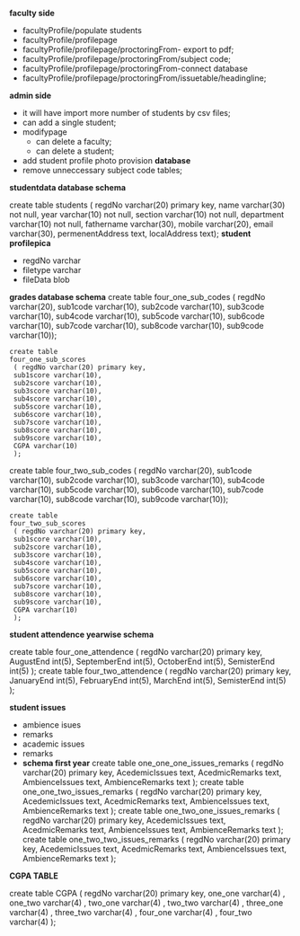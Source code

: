  **faculty side**
- facultyProfile/populate students
- facultyProfile/profilepage
- facultyProfile/profilepage/proctoringFrom- export to pdf;
- facultyProfile/profilepage/proctoringFrom/subject code;
- facultyProfile/profilepage/proctoringFrom-connect database
- facultyProfile/profilepage/proctoringFrom/issuetable/headingline;


**admin side**
   - it will have import more number of students by csv files;
   - can add a single student;
- modifypage
  - can delete a faculty;
  - can delete a student;
-  add student profile photo provision
**database**
- remove unneccessary subject code tables; 






**studentdata database schema**

   create table students
     (
     regdNo varchar(20) primary key,
     name varchar(30) not null,
     year varchar(10) not null,
     section varchar(10) not null,
     department varchar(10) not null,
     fathername varchar(30),
     mobile varchar(20),
     email varchar(30),
     permenentAddress text,
     localAddress text);
**student profilepica**
 - regdNo varchar
 - filetype varchar
 - fileData blob

**grades database schema**
create table
    four_one_sub_codes
    ( regdNo varchar(20),
    sub1code varchar(10),
    sub2code varchar(10),
    sub3code varchar(10),
    sub4code varchar(10),
    sub5code varchar(10),
    sub6code varchar(10),
    sub7code varchar(10),
    sub8code varchar(10),
    sub9code varchar(10));


    create table
    four_one_sub_scores
     ( regdNo varchar(20) primary key,
     sub1score varchar(10),
     sub2score varchar(10),
     sub3score varchar(10),
     sub4score varchar(10),
     sub5score varchar(10),
     sub6score varchar(10),
     sub7score varchar(10),
     sub8score varchar(10),
     sub9score varchar(10),
     CGPA varchar(10)
     );

create table
    four_two_sub_codes
    ( regdNo varchar(20),
    sub1code varchar(10),
    sub2code varchar(10),
    sub3code varchar(10),
    sub4code varchar(10),
    sub5code varchar(10),
    sub6code varchar(10),
    sub7code varchar(10),
    sub8code varchar(10),
    sub9code varchar(10));


    create table
    four_two_sub_scores
     ( regdNo varchar(20) primary key,
     sub1score varchar(10),
     sub2score varchar(10),
     sub3score varchar(10),
     sub4score varchar(10),
     sub5score varchar(10),
     sub6score varchar(10),
     sub7score varchar(10),
     sub8score varchar(10),
     sub9score varchar(10),
     CGPA varchar(10)
     );

**student attendence yearwise schema**

  create table four_one_attendence
  (
     regdNo varchar(20) primary key,
     AugustEnd int(5),
     SeptemberEnd int(5),
     OctoberEnd int(5),
     SemisterEnd int(5)
  );
  create table four_two_attendence
  (
     regdNo varchar(20) primary key,
     JanuaryEnd int(5),
     FebruaryEnd int(5),
     MarchEnd int(5),
     SemisterEnd int(5)
  );


**student issues**

 - ambience isues
  - remarks
 - academic issues
  - remarks
  - **schema first year**
   create table one_one_one_issues_remarks
   (
      regdNo varchar(20) primary key,
      AcedemicIssues text,
      AcedmicRemarks text,
      AmbienceIssues text,
      AmbienceRemarks text
   );
   create table one_one_two_issues_remarks
   (
      regdNo varchar(20) primary key,
      AcedemicIssues text,
      AcedmicRemarks text,
      AmbienceIssues text,
      AmbienceRemarks text
   );
   create table one_two_one_issues_remarks
   (
      regdNo varchar(20) primary key,
      AcedemicIssues text,
      AcedmicRemarks text,
      AmbienceIssues text,
      AmbienceRemarks text
   );
   create table one_two_two_issues_remarks
   (
      regdNo varchar(20) primary key,
      AcedemicIssues text,
      AcedmicRemarks text,
      AmbienceIssues text,
      AmbienceRemarks text
   );


**CGPA TABLE**

create table CGPA
     (
     regdNo     varchar(20) primary key,
     one_one    varchar(4) ,
     one_two    varchar(4) ,
     two_one    varchar(4) ,
     two_two    varchar(4) ,
     three_one  varchar(4) ,
     three_two  varchar(4) , 
     four_one   varchar(4) , 
     four_two   varchar(4) 
     );    


